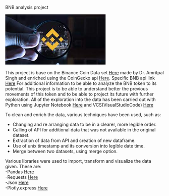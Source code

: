 BNB analysis project

![Getting Started](images/bnb.jfif)


This project is base on the Binance Coin Data set [Here](https://www.kaggle.com/amritpal333/binance-coin-data) made by Dr. Amritpal Singh 
and enriched using the CoinGecko api [Here](https://www.coingecko.com/es/api/documentation?). Specific BNB api link [Here](https://api.coingecko.com/api/v3/coins/binancecoin/market_chart/range?vs_currency=usd&from=1510185600&to=1627344000000)
For additional information to be able to analyze the BNB token to its potential.
This project is to be able to understand better the previous movements of this token and to be able to project its future with further exploration.
All of the exploration into the data has been carried out with Python using Jupyter Notebook [Here](https://jupyter-notebook.readthedocs.io/en/stable/) and VCS(VisualStudioCode) [Here](https://code.visualstudio.com/docs)

To clean and enrich the data, various techniques have been used, such as:
- Changing and re arranging data to be in a clearer, more legible order.
- Calling of API for additional data that was not available in the original dataset.
- Extraction of data from API and creation of new dataframe.
- Use of unix timestamp and its conversion into legible date time.
- Merge between two datasets, using merge option.

Various libraries were used to import, transform and visualize the data given. These are:  
-Pandas [Here](https://pandas.pydata.org/docs/)  
-Requests [Here](https://docs.python-requests.org/en/master/)  
-Json [Here](https://docs.python.org/3/library/json.html)  
-Plotly.express [Here](https://plotly.com/python/plotly-express/)  



